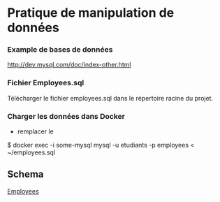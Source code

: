 # Pratique de manipulation de données

### Example de bases de données
http://dev.mysql.com/doc/index-other.html

### Fichier Employees.sql
Télécharger le fichier employees.sql dans le répertoire racine du projet.

### Charger les données dans Docker 

- remplacer le <PWD>

$ docker exec  -i some-mysql  mysql -u etudiants -p<MDP> employees < ~/employees.sql

## Schema

[Employees](employees.png)
